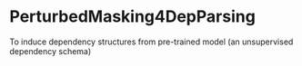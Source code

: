 # PerturbedMasking4DepParsing
To induce dependency structures from pre-trained model (an unsupervised dependency schema)
